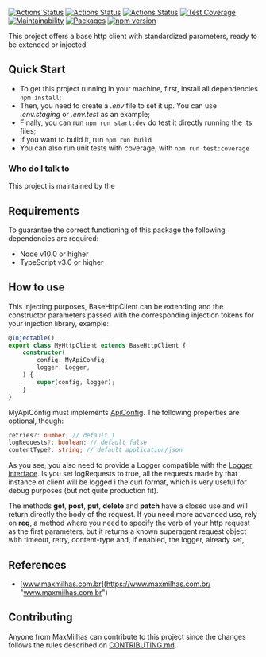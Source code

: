 [![Actions Status](https://github.com/maxmilhas-org/ts-base-http-client/workflows/build/badge.svg)](https://github.com/maxmilhas-org/ts-base-http-client/actions)
[![Actions Status](https://github.com/maxmilhas-org/ts-base-http-client/workflows/test/badge.svg)](https://github.com/maxmilhas-org/ts-base-http-client/actions)
[![Actions Status](https://github.com/maxmilhas-org/ts-base-http-client/workflows/lint/badge.svg)](https://github.com/maxmilhas-org/ts-base-http-client/actions)
[![Test Coverage](https://api.codeclimate.com/v1/badges/65e41e3018643f28168e/test_coverage)](https://codeclimate.com/github/maxmilhas-org/ts-base-http-client/test_coverage)
[![Maintainability](https://api.codeclimate.com/v1/badges/65e41e3018643f28168e/maintainability)](https://codeclimate.com/github/maxmilhas-org/ts-base-http-client/maintainability)
[![Packages](https://david-dm.org/maxmilhas-org/ts-base-http-client.svg)](https://david-dm.org/maxmilhas-org/ts-base-http-client)
[![npm version](https://badge.fury.io/js/%40maxmilhas-org%2Fts-base-http-client.svg)](https://badge.fury.io/js/%40maxmilhas-org%2Fts-base-http-client)

This project offers a base http client with standardized parameters, ready to be extended or injected

## Quick Start

* To get this project running in your machine, first, install all dependencies `npm install`;
* Then, you need to create a *.env* file to set it up. You can use *.env.staging* or *.env.test* as an example;
* Finally, you can run `npm run start:dev` do test it directly running the .ts files;
* If you want to build it, run `npm run build`
* You can also run unit tests with coverage, with `npm run test:coverage`

### Who do I talk to

This project is maintained by the

## Requirements

To guarantee the correct functioning of this package the following dependencies are required:

* Node v10.0 or higher
* TypeScript v3.0 or higher

## How to use

This injecting purposes, BaseHttpClient can be extending and the constructor parameters passed with the corresponding injection tokens for your injection library, example:

``` ts
@Injectable()
export class MyHttpClient extends BaseHttpClient {
	constructor(
		config: MyApiConfig,
		logger: Logger,
	) {
		super(config, logger);
	}
}
```

MyApiConfig must implements [ApiConfig](./src/api-config.ts). The following properties are optional, though:
```ts
retries?: number; // default 1
logRequests?: boolean; // default false
contentType?: string; // default application/json
```

As you see, you also need to provide a Logger compatible with the [Logger interface](./src/Logger.ts).
Is you set logRequests to true, all the requests made by that instance of client will be logged i the curl format, which is very useful for debug purposes (but not quite production fit).


The methods **get**, **post**, **put**, **delete** and **patch** have a closed use and will return directly the body of the request. If you need more advanced use, rely on **req**, a method where you need to specify the verb of your http request as the first parameters, but it returns a known superagent request object with timeout, retry, content-type and, if enabled, the logger, already set,

## References

* [www.maxmilhas.com.br](https://www.maxmilhas.com.br/ "www.maxmilhas.com.br")

## Contributing

Anyone from MaxMilhas can contribute to this project since the changes follows the rules described on [CONTRIBUTING.md](./CONTRIBUTING.md).
